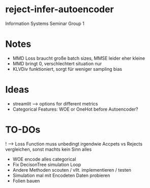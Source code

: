 # reject-infer-autoencoder
Information Systems Seminar Group 1

# Notes
- MMD Loss braucht große batch sizes, MMSE leider eher kleine
- MMD bringt 0, verschlechtert situation nur
- KLVDiv funktioniert, sorgt für weniger sampling bias

# Ideas 
- streamlit
--> options for different metrics
- Categorical Features: WOE or OneHot before Autoencoder?



# TO-DOs
! --> Loss Function muss unbedingt irgendwie Accpets vs Rejects vergleichen, sonst machts kein Sinn alles

- WOE encode alles categorical
- Fix DecisonTree simulation Loop
- Andere Methoden scouten / vllt. implementieren / testen
- Simulation mal mit Encodeten Daten probieren
- Folien bauen
